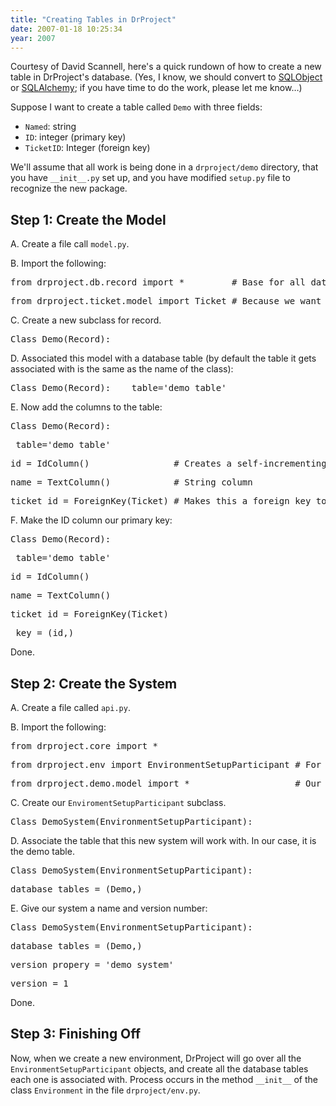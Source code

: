 ```yaml
---
title: "Creating Tables in DrProject"
date: 2007-01-18 10:25:34
year: 2007
---
```

Courtesy of David Scannell, here's a quick rundown of how to create a new table in DrProject's database.  (Yes, I know, we should convert to <a href="http://www.sqlobject.org/">SQLObject</a> or <a href="http://www.sqlalchemy.org/">SQLAlchemy</a>; if you have time to do the work, please let me know…)

Suppose I want to create a table called <code>Demo</code> with three fields:
<ul>
  <li><code>Named</code>: string</li>
  <li><code>ID</code>: integer (primary key)</li>
  <li><code>TicketID</code>: Integer (foreign key)</li>
</ul>
We'll assume that all work is being done in a <code>drproject/demo</code> directory, that you have <code>__init__.py</code> set up, and you have modified <code>setup.py</code> file to recognize the new package.
<h2>Step 1: Create the Model</h2>
A. Create a file call <code>model.py</code>.

B. Import the following:
<pre>from drproject.db.record import *         # Base for all database modelling</pre>
<pre>from drproject.ticket.model import Ticket # Because we want a foreign key</pre>
C. Create a new subclass for record.
<pre>Class Demo(Record):</pre>
D. Associated this model with a database table (by default the table it gets associated with is the same as the name of the class):
<pre>Class Demo(Record):   _table='demo_table'</pre>
E. Now add the columns to the table:
<pre>Class Demo(Record):</pre>
<pre>_table='demo_table'</pre>
<pre>id = IdColumn()                # Creates a self-incrementing id</pre>
<pre>name = TextColumn()            # String column</pre>
<pre>ticket_id = ForeignKey(Ticket) # Makes this a foreign key to the Ticket Table</pre>
F. Make the ID column our primary key:
<pre>Class Demo(Record):</pre>
<pre>_table='demo_table'</pre>
<pre>id = IdColumn()</pre>
<pre>name = TextColumn()</pre>
<pre>ticket_id = ForeignKey(Ticket)</pre>
<pre>_key = (id,)</pre>
Done.
<h2>Step 2: Create the System</h2>
A. Create a file called <code>api.py</code>.

B. Import the following:
<pre>from drproject.core import *</pre>
<pre>from drproject.env import EnvironmentSetupParticipant # For database creation</pre>
<pre>from drproject.demo.model import *                    # Our database model</pre>
C. Create our <code>EnviromentSetupParticipant</code> subclass.
<pre>Class DemoSystem(EnvironmentSetupParticipant):</pre>
D. Associate the table that this new system will work with. In our case, it is the demo table.
<pre>Class DemoSystem(EnvironmentSetupParticipant):</pre>
<pre>database_tables = (Demo,)</pre>
E. Give our system a name and version number:
<pre>Class DemoSystem(EnvironmentSetupParticipant):</pre>
<pre>database_tables = (Demo,)</pre>
<pre>version_propery = 'demo_system'</pre>
<pre>version = 1</pre>
Done.
<h2>Step 3: Finishing Off</h2>
Now, when we create a new environment, DrProject will go over all the <code>EnvironmentSetupParticipant</code> objects, and create all the database tables each one is associated with. Process occurs in the method <code>__init__</code> of the class <code>Environment</code> in the file <code>drproject/env.py</code>.
